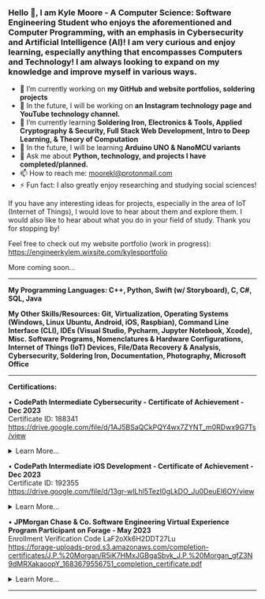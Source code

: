 ### Hello 👋, I am Kyle Moore - A Computer Science: Software Engineering Student who enjoys the aforementioned and Computer Programming, with an emphasis in Cybersecurity and Artificial Intelligence (AI)! I am very curious and enjoy learning, especially anything that encompasses Computers and Technology! I am always looking to expand on my knowledge and improve myself in various ways.

- 🔭 I’m currently working on **my GitHub and website portfolios, soldering projects**
- 🌠 In the future, I will be working on **an Instagram technology page and YouTube technology channel.**
- 🌱 I’m currently learning __Soldering Iron, Electronics & Tools, Applied Cryptography & Security, Full Stack Web Development, Intro to Deep Learning, & Theory of Computation__
- 🚀 In the future, I will be learning **Arduino UNO & NanoMCU variants**
- 💬 Ask me about **Python, technology, and projects I have completed/planned.**
- 📫 How to reach me: moorekl@protonmail.com
- ⚡ Fun fact: I also greatly enjoy researching and studying social sciences!



If you have any interesting ideas for projects, especially in the area of IoT (Internet of Things), I would love to hear about them and explore them. I would also like to hear about what you do in your field of study. Thank you for stopping by!

Feel free to check out my website portfolio (work in progress): https://engineerkylem.wixsite.com/kylesportfolio

More coming soon...



----------------------------------------------------------------------------------------------------------------------------------------------------

**My Programming Languages: C++, Python, Swift (w/ Storyboard), C, C#, SQL, Java**

**My Other Skills/Resources: Git, Virtualization, Operating Systems (Windows, Linux Ubuntu, Android, iOS, Raspbian), Command Line Interface (CLI), IDEs (Visual Studio, Pycharm, Jupyter Notebook, Xcode), Misc. Software Programs, Nomenclatures & Hardware Configurations, Internet of Things (IoT) Devices, File/Data Recovery & Analysis, Cybersecurity, Soldering Iron, Documentation, Photography, Microsoft Office**

----------------------------------------------------------------------------------------------------------------------------------------------------

**Certifications:**

• **CodePath Intermediate Cybersecurity - Certificate of Achievement - Dec 2023**  
Certificate ID: 188341  
https://drive.google.com/file/d/1AJ5BSaQCkPQY4wx7ZYNT_m0RDwx9G7Ts/view    

<details>
  <summary>Learn More...</summary>
  <blockquote>
    
   • Demonstrated mastery of essential cybersecurity tools, including Wireshark, MISP, Audit, and Splunk.  
   • Successfully simulated real-world cyberattacks and performed thorough analyses to assess their impact on diverse systems.    
   • Utilized data mining techniques to identify potential attackers and conducted extensive file analysis using Splunk.
   • Implemented effective Denial-of-Service (DoS) mitigation strategies using Audit.
   • Conducted comprehensive research on the historical context of well-known attacks through MISP.
   • Applied knowledge of networking, the OSI model, and IP protocols to execute precise incident response procedures.
   • Acquired a strong foundational understanding of Cybersecurity, reinforcing and expanding my digital security expertise.
   
  </blockquote>
</details>    


• **CodePath Intermediate iOS Development - Certificate of Achievement - Dec 2023**  
Certificate ID: 192355  
https://drive.google.com/file/d/13gr-wILhl5TezI0gLkDO_Ju0DeuEI6OY/view      

<details>
  <summary>Learn More...</summary>
  <blockquote>  
   • Demonstrated expertise in building iOS apps with meticulous attention to detail, ensuring both comprehensible code and sleek User Interfaces (UI). Proficiently utilized Xcode on macOS for development.  
   • Added additional features and quality-of-life elements to enhance app functionality and user experience. Improvements encompassed aesthetics, additional features (e.g., camera implementation), and more.  
     • Implemented various aspects of iOS app development, including APIs, controllers (e.g., tab bar, table view), backend/server development using back4app, and other essential features.  
     • Enhanced critical-thinking and problem-solving skills through extensive troubleshooting of IDEs during application development, addressing common errors, and optimizing development procedures.  
     • Utilized Git, including branches, with built-in support within Xcode for version control and collaborative development.  
  </blockquote>
</details>    

• **JPMorgan Chase & Co. Software Engineering Virtual Experience Program Participant on Forage - May 2023**  
Enrollment Verification Code LaF2oXk6H2DDT27Lu  
https://forage-uploads-prod.s3.amazonaws.com/completion-certificates/J.P.%20Morgan/R5iK7HMxJGBgaSbvk_J.P.%20Morgan_gfZ3N9dMRXakaoopY_1683679556751_completion_certificate.pdf      
<details>
  <summary>Learn More...</summary>
  <blockquote>  
     • Established a local development environment by downloading essential files, tools, and dependencies.  
     • Identified and rectified broken files in the repository, ensuring the correct output of the web application.  
     • Utilized JPMorgan Chase's open-source library, Perspective, to create a live graph for displaying data feeds in a clear and visually appealing manner, catering to trader monitoring needs.  
     • Developed fluency in command-line operations and Git, vital tools for effective programming. Emphasized the importance of Git for collaborative project work.  
     • Gained proficiency in React, Typescript, and web application development.  
  </blockquote>
</details>    

----------------------------------------------------------------------------------------------------------------------------------------------------

<!--
**KyoKyle64/KyoKyle64** is a ✨ _special_ ✨ repository because its `README.md` (this file) appears on your GitHub profile.

Here are some ideas to get you started:

- 🔭 I’m currently working on ...
- 🌱 I’m currently learning ...
- 👯 I’m looking to collaborate on ...
- 🤔 I’m looking for help with ...
- 💬 Ask me about ...
- 📫 How to reach me: ...
- 😄 Pronouns: ...
- ⚡ Fun fact: ...
-->
